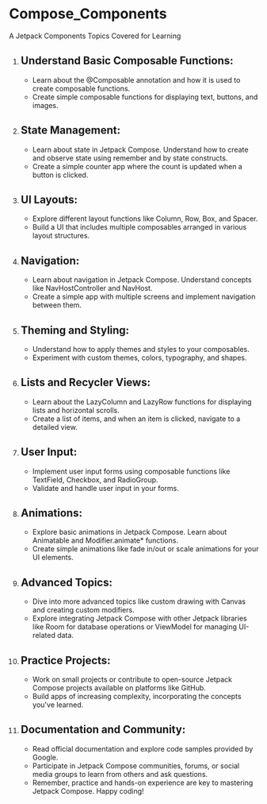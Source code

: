 # Compose_Components
A Jetpack Components Topics Covered for Learning


1. ## **Understand Basic Composable Functions:**
     * Learn about the @Composable annotation and how it is used to create composable functions.
     * Create simple composable functions for displaying text, buttons, and images.
2. ## **State Management:**
     * Learn about state in Jetpack Compose. Understand how to create and observe state using remember and by state constructs.
     * Create a simple counter app where the count is updated when a button is clicked.
3. ## **UI Layouts:**
     * Explore different layout functions like Column, Row, Box, and Spacer.
     * Build a UI that includes multiple composables arranged in various layout structures.
4. ## **Navigation:**
     * Learn about navigation in Jetpack Compose. Understand concepts like NavHostController and NavHost.
     * Create a simple app with multiple screens and implement navigation between them.
5. ## **Theming and Styling:**
     * Understand how to apply themes and styles to your composables.
     * Experiment with custom themes, colors, typography, and shapes.
6. ## **Lists and Recycler Views:**
     * Learn about the LazyColumn and LazyRow functions for displaying lists and horizontal scrolls.
     * Create a list of items, and when an item is clicked, navigate to a detailed view.
7. ## **User Input:**
     * Implement user input forms using composable functions like TextField, Checkbox, and RadioGroup.
     * Validate and handle user input in your forms.
8. ## **Animations:**
     * Explore basic animations in Jetpack Compose. Learn about Animatable and Modifier.animate* functions.
     * Create simple animations like fade in/out or scale animations for your UI elements.
9. ## **Advanced Topics:**
     * Dive into more advanced topics like custom drawing with Canvas and creating custom modifiers.
     * Explore integrating Jetpack Compose with other Jetpack libraries like Room for database operations or ViewModel for managing UI-related data.
10. ## **Practice Projects:**
     * Work on small projects or contribute to open-source Jetpack Compose projects available on platforms like GitHub.
     * Build apps of increasing complexity, incorporating the concepts you've learned.
11. ## **Documentation and Community:**
     * Read official documentation and explore code samples provided by Google.
     * Participate in Jetpack Compose communities, forums, or social media groups to learn from others and ask questions.
     * Remember, practice and hands-on experience are key to mastering Jetpack Compose. Happy coding!